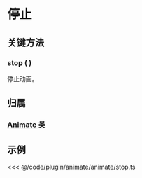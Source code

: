 <script setup>
import Case from '/component/Case.vue'
</script>

# 停止

## 关键方法

### stop ( )

停止动画。

## 归属

### [Animate 类](/plugin/in/animate/index.md)

## 示例

<<< @/code/plugin/animate/animate/stop.ts

